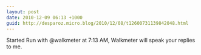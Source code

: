 ```yaml
---
layout: post
date: 2010-12-09 06:13 +1000
guid: http://desparoz.micro.blog/2010/12/08/t12600731139842048.html
---
```

Started Run with @walkmeter at 7:13 AM, Walkmeter will speak your replies to me.
